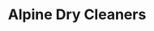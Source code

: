 ---
title: "Alpine Dry Cleaners"
url: /longview/alpine-dry-cleaners-delwood-drive/
shop: laundry
---
